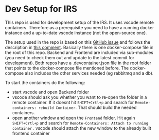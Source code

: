 # Dev Setup for IRS

This repo is used for development setup of the IRS. It uses vscode remote containers. Therefore as a prerequisite you need to have a running docker instance and a up-to-date vscode instance (not the open-source one).

The setup used in the repo is based on this [GitHub issue](https://github.com/microsoft/vscode-remote-release/issues/254) and follows the description in [this comment](https://github.com/microsoft/vscode-remote-release/issues/254#issuecomment-491124819). Basically there is one docker-compose file in the root of this repo. Backend and Frontend are included via sub-modules (you need to check them out and update to the latest commit for development). Both repos have a .devcontainer.json file in the root folder that points to the docker-compose file mentioned before. The docker-compose also includes the other services needed (eg rabbitmq and a db).

To start the containers do the following:

* start vscode and open Backend folder
* vscode should ask you whether you want to re-open the folder in a remote container. If it doesnt hit `SHIFT+Crtl+p` and search for `Remote-containers: rebuild Container`. That should build the needed containers.
* open another window and open the `Frontend` folder. Hit again `SHIFT+Crtl+p` and search for `Remote-Containers: Attach to running container` . vscode should attach the new window to the already built frontend container